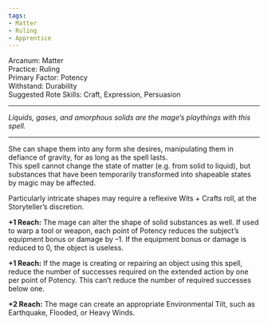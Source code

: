 ```yaml
---
tags:
- Matter
- Ruling
- Apprentice
---
```


Arcanum: Matter\
Practice: Ruling\
Primary Factor: Potency\
Withstand: Durability\
Suggested Rote Skills: Craft, Expression, Persuasion

---

_Liquids, gases, and amorphous solids are the mage’s playthings with this spell._

---

She can shape them into any form she desires, manipulating them in defiance of gravity, for as long as the spell lasts.\
This spell cannot change the state of matter (e.g. from solid to liquid), but substances that have been temporarily transformed into shapeable states by magic may be affected. 

Particularly intricate shapes may require a reflexive Wits + Crafts roll, at the Storyteller’s discretion.

**+1 Reach:** The mage can alter the shape of solid substances as well. If used to warp a tool or weapon, each point of Potency reduces the subject’s equipment bonus or damage by –1. If the equipment bonus or damage is reduced to 0, the object is useless.

**+1 Reach:** If the mage is creating or repairing an object using this spell, reduce the number of successes required on the extended action by one per point of Potency. This can’t reduce the number of required successes below one.

**+2 Reach:** The mage can create an appropriate Environmental Tilt, such as Earthquake, Flooded, or Heavy Winds.